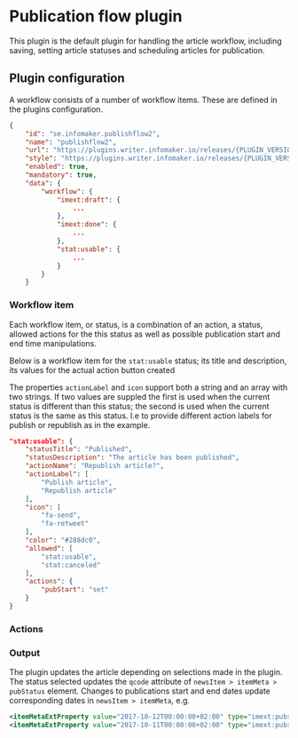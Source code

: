 # Publication flow plugin
This plugin is the default plugin for handling the article workflow, including saving, setting article statuses and scheduling articles for publication.

## Plugin configuration
A workflow consists of a number of workflow items. These are defined in the plugins configuration.

```json
{
    "id": "se.infomaker.publishflow2",
    "name": "publishflow2",
    "url": "https://plugins.writer.infomaker.io/releases/{PLUGIN_VERSION}/im-publishflow2.js",
    "style": "https://plugins.writer.infomaker.io/releases/{PLUGIN_VERSION}/im-publishflow2.css",
    "enabled": true,
    "mandatory": true,
    "data": {
        "workflow": {
            "imext:draft": {
                ...
            },
            "imext:done": {
                ...
            },
            "stat:usable": {
                ...
            }
        }
    }
```

### Workflow item
 Each workflow item, or status, is a combination of an action, a status, allowed actions for the this status as well as possible publication start and end time manipulations.

Below is a workflow item for the `stat:usable` status; its title and description, its values for the actual action button created

The properties `actionLabel` and `icon` support both a string and an array with two strings. If two values are suppled the first is used when the current status is different than this status; the second is used when the current status is the same as this status. I.e to provide different action labels for publish or republish as in the example.

```json
"stat:usable": {
    "statusTitle": "Published",
    "statusDescription": "The article has been published",
    "actionName": "Republish article?",
    "actionLabel": [
        "Publish article",
        "Republish article"
    ],
    "icon": [
        "fa-send",
        "fa-retweet"
    ],
    "color": "#288dc0",
    "allowed": [
        "stat:usable",
        "stat:canceled"
    ],
    "actions": {
        "pubStart": "set"
    }
}
```

### Actions

### Output
The plugin updates the article depending on selections made in the plugin. The status selected updates the
`qcode` attribute of `newsItem > itemMeta > pubStatus` element. Changes to publications start and end dates
update corresponding dates in `newsItem > itemMeta`, e.g.

```xml
<itemMetaExtProperty value="2017-10-12T00:00:00+02:00" type="imext:pubstart"/>
<itemMetaExtProperty value="2017-10-11T00:00:00+02:00" type="imext:pubstop"/>
```

